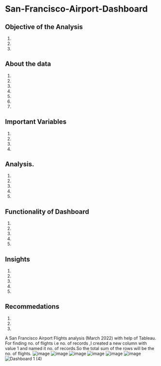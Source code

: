 # San-Francisco-Airport-Dashboard

## Objective of the Analysis
1.
2.
3.

## About the data
1.
2.
3.
4.
5.
6.
7.

## Important Variables
1.
2.
3.
4.

## Analysis.
1.
2.
3.
4.
5.

## Functionality of Dashboard 
1.
2.
3.
4.
5.

## Insights
1.
2.
3.
4.
5.

## Recommedations
1.
2.
3.


A San Francisco Airport Flights analysis (March 2022) with help of Tableau.
For finding no. of flights i.e no. of records ,I created a new column with value 1 and named it no. of records.So the total sum of the rows will be the no. of flights.
![image](https://user-images.githubusercontent.com/106676849/187887366-50b536de-6cd5-4b11-acfc-269a7c7a9d39.png)
![image](https://user-images.githubusercontent.com/106676849/187887507-3a001a9e-9d6e-469e-9d2e-06ab35a0f1ca.png)
![image](https://user-images.githubusercontent.com/106676849/187887944-57841832-f5ab-4281-8643-8af2bfef3555.png)
![image](https://user-images.githubusercontent.com/106676849/187887994-3390d2e6-98ef-4749-8686-ff403e410b07.png)
![image](https://user-images.githubusercontent.com/106676849/187888056-b839c73c-b315-4902-8498-662dd2ec6046.png)
![image](https://user-images.githubusercontent.com/106676849/187888166-f9752c89-61d4-4317-99d4-20d83099da19.png)
![Dashboard 1 (4)](https://user-images.githubusercontent.com/106676849/187887051-d6a37040-e5d6-41d3-9fbb-a54df07bcf2c.png)
